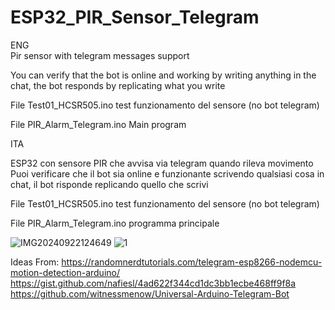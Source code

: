 # ESP32_PIR_Sensor_Telegram
ENG <br> 
Pir sensor with telegram messages support

You can verify that the bot is online and working by writing anything in the chat, the bot responds by replicating what you write

File Test01_HCSR505.ino test funzionamento del sensore (no bot telegram)

File PIR_Alarm_Telegram.ino Main program


ITA

ESP32 con sensore PIR che avvisa via telegram quando rileva movimento
Puoi verificare che il bot sia online e funzionante scrivendo qualsiasi cosa in chat, il bot risponde replicando quello che scrivi

File Test01_HCSR505.ino test funzionamento del sensore (no bot telegram)

File PIR_Alarm_Telegram.ino programma principale




![IMG20240922124649](https://github.com/user-attachments/assets/666500fe-64ab-4f56-8b60-c0e9b6c537aa)
![1](https://github.com/user-attachments/assets/88d3b67b-f001-4526-ac62-2ba6793924bc)

Ideas From:
https://randomnerdtutorials.com/telegram-esp8266-nodemcu-motion-detection-arduino/
https://gist.github.com/nafiesl/4ad622f344cd1dc3bb1ecbe468ff9f8a
https://github.com/witnessmenow/Universal-Arduino-Telegram-Bot
